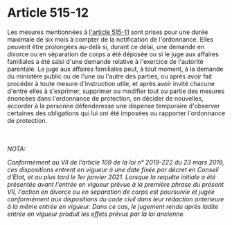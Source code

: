 # Article 515-12

<p>Les mesures mentionnées à <a href='/code-civil/livre-ier-des-personnes/titre-xiv-des-mesures-de-protection-des-victimes-de-violences/515-11.md'>l'article 515-11</a> sont prises pour une durée maximale de six mois à compter de la notification de l'ordonnance. Elles peuvent être prolongées au-delà si, durant ce délai, une demande en divorce ou en séparation de corps a été déposée ou si le juge aux affaires familiales a été saisi d'une demande relative à l'exercice de l'autorité parentale. Le juge aux affaires familiales peut, à tout moment, à la demande du ministère public ou de l'une ou l'autre des parties, ou après avoir fait procéder à toute mesure d'instruction utile, et après avoir invité chacune d'entre elles à s'exprimer, supprimer ou modifier tout ou partie des mesures énoncées dans l'ordonnance de protection, en décider de nouvelles, accorder à la personne défenderesse une dispense temporaire d'observer certaines des obligations qui lui ont été imposées ou rapporter l'ordonnance de protection.</p><br/><br/><i>NOTA:<p>Conformément au VII de l’article 109 de la loi n° 2019-222 du 23 mars 2019, ces dispositions entrent en vigueur à une date fixée par décret en Conseil d'Etat, et au plus tard le 1er janvier 2021. Lorsque la requête initiale a été présentée avant l'entrée en vigueur prévue à la première phrase du présent VII, l'action en divorce ou en séparation de corps est poursuivie et jugée conformément aux dispositions du code civil dans leur rédaction antérieure à la même entrée en vigueur. Dans ce cas, le jugement rendu après ladite entrée en vigueur produit les effets prévus par la loi ancienne.</p></i>